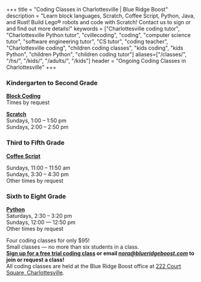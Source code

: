 +++
title = "Coding Classes in Charlottesville | Blue Ridge Boost"
description = "Learn block languages, Scratch, Coffee Script, Python, Java, and Rust! Build Lego&reg; robots and code with Scratch! Contact us to sign or and find out more details!"
keywords = ["Charlottesville coding tutor", "Charlottesville Python tutor", "cvillecoding", "coding", "computer science tutor", "software engineering tutor", "CS tutor", "coding teacher", "Charlottesville coding", "children coding classes", "kids coding", "kids Python", "children Python", "children coding tutor"]
aliases=["/classes/", "/hs/", "/kids/", "/adults/", "/kids"]
header = "Ongoing Coding Classes in Charlottesville"
+++

<div class="container">
    <div class="row"> 
        <div class="col">
            <div class="container text-center">
                <div class="row">
                    <div class="col-sm">
                        <h3>Kindergarten to Second Grade</h3>
                        <a href="/class/coding/kids-block-coding"><b>Block Coding</b></a><br>
                        Times by request
                        <p>
                            <a href="/class/coding/scratch"><b>Scratch</b></a><br>
                            Sundays, 1:00 &ndash; 1:50 pm <br>
                            Sundays, 2:00 &ndash; 2:50 pm
                        </p>
                    </div>
                    <div class="col-sm">
                        <h3>Third to Fifth Grade</h3>
                            <p></p>
                            <a href="/class/coding/tweens-coffee-script"><b>Coffee Script</b></a> 
                            <p>
                                Sundays, 11:00 &ndash; 11:50 am<br>
                                Sundays, 3:30 &ndash; 4:30 pm<br>
                                Other times by request
                            </p>
                    </div>
                    <div class="col-sm">
                        <h3>Sixth to Eight Grade</h3>
                            <p></p>
                            <a href="/class/coding/middle-school-python"><b>Python</b></a></br>
                            Saturdays, 2:30 &ndash; 3:20 pm<br>
                            Sundays, 12:00 &mdash; 12:50 pm<br>
                            Other times by request<br>
                            <p></p>
                    </div>
                </div>
            </div>
        </div>
    </div>
    <div class="row  justify-content-center">
        <div class="col col-md-8">
            <div class="vstack gap-3 px-2 pb-2 text-center">  
                <div class="px-2">
                    <div class="lightnote">
                        Four coding classes for only $95!<br>
                        Small classes &mdash; no more than six students in a class.
                    </div>
                </div>
                <div class="px-2 darknote">
                        <b><a href="https://trialcodingclasses.youcanbook.me/">Sign up for a free trial coding class</a> or email <a href="mailto:nora@blueridgeboost.com"><em>nora@blueridgeboost.com</em></a> to join or request a class!  </b>
                </div>
                <div class="px-2 lightnote">
                    All coding classes are held at the Blue Ridge Boost office at <a href="https://www.google.com/maps/place/222+Court+Square,+Charlottesville,+VA+22902/@38.0310664,-78.4791609,17z/data=!3m1!4b1!4m5!3m4!1s0x89b38627a3559ba7:0x8f9b07d311b4dd9b!8m2!3d38.0310622!4d-78.4769669">222 Court Square, Charlottesville</a>. 
                </div>
            </div>
        </div>
    </div>
</div>


